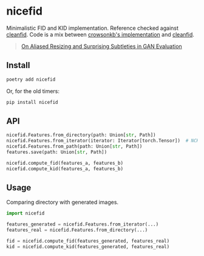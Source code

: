 # nicefid

Minimalistic FID and KID implementation. Reference checked against [cleanfid](https://github.com/GaParmar/clean-fid).
Code is a mix between [crowsonkb's implementation](https://github.com/crowsonkb/k-diffusion/blob/master/k_diffusion/evaluation.py)
and [cleanfid](https://github.com/GaParmar/clean-fid).

> [On Aliased Resizing and Surprising Subtleties in GAN Evaluation](https://arxiv.org/abs/2104.11222)

## Install

```bash
poetry add nicefid
```

Or, for the old timers:

```bash
pip install nicefid
```

## API

```python
nicefid.Features.from_directory(path: Union[str, Path])
nicefid.Features.from_iterator(iterator: Iterator[torch.Tensor])  # NCHW
nicefid.Features.from_path(path: Union[str, Path])
features.save(path: Union[str, Path])

nicefid.compute_fid(features_a, features_b)
nicefid.compute_kid(features_a, features_b)
```

## Usage

Comparing directory with generated images.

```python
import nicefid

features_generated = nicefid.Features.from_iterator(...)
features_real = nicefid.Features.from_directory(...)

fid = nicefid.compute_fid(features_generated, features_real)
kid = nicefid.compute_kid(features_generated, features_real)
```
